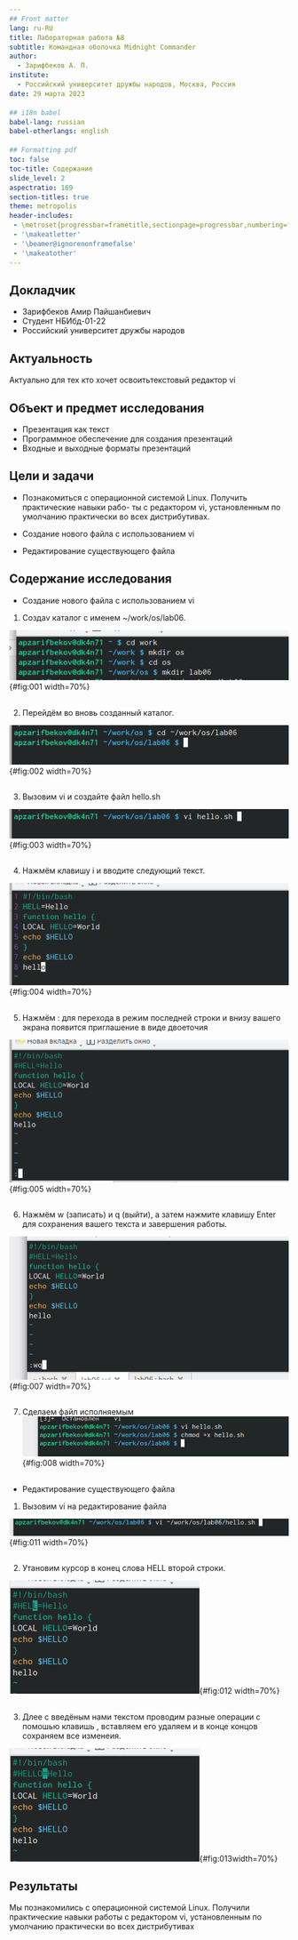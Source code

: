 ```yaml
---
## Front matter
lang: ru-RU
title: Лабораторная работа №8
subtitle: Командная оболочка Midnight Commander
author:
  - Зарифбеков А. П.
institute:
  - Российский университет дружбы народов, Москва, Россия
date: 29 марта 2023

## i18n babel
babel-lang: russian
babel-otherlangs: english

## Formatting pdf
toc: false
toc-title: Содержание
slide_level: 2
aspectratio: 169
section-titles: true
theme: metropolis
header-includes:
 - \metroset{progressbar=frametitle,sectionpage=progressbar,numbering=fraction}
 - '\makeatletter'
 - '\beamer@ignorenonframefalse'
 - '\makeatother'
---
```



## Докладчик

 * Зарифбеков Амир Пайшанбиевич
 *  Студент НБИбд-01-22
 * Российский университет дружбы народов
  
## Актуальность

Актуально для тех кто хочет освоитьтекстовый редактор vi

## Объект и предмет исследования

- Презентация как текст
- Программное обеспечение для создания презентаций
- Входные и выходные форматы презентаций

## Цели и задачи

- Познакомиться с операционной системой Linux. Получить практические навыки рабо-
ты с редактором vi, установленным по умолчанию практически во всех дистрибутивах.

-  Создание нового файла с использованием vi

-  Редактирование существующего файла

## Содержание исследования

- Создание нового файла с использованием vi
 
1. Создаv каталог с именем ~/work/os/lab06.

![создаём католог](image/1.png){#fig:001 width=70%}

##

2. Перейдём  во вновь созданный каталог.

![ перейдём к созданный католог](image/2.png){#fig:002 width=70%}

##

3. Вызовим vi и создайте файл hello.sh

![ вызовим vi ](image/3.png){#fig:003 width=70%}

##

4. Нажмём клавишу i и вводите следующий текст.
 
![ введём текст ](image/4.png){#fig:004 width=70%}

##

5. Нажмём : для перехода в режим последней строки и внизу вашего экрана появится
приглашение в виде двоеточия

![ вводим двоеточие](image/5.png){#fig:005 width=70%}

##

6.  Нажмём w (записать) и q (выйти), а затем нажмите клавишу Enter для сохранения
вашего текста и завершения работы.

![ запишем и сохраним ](image/7.png){#fig:007 width=70%}

##

7. Сделаем файл исполняемым
![ делаем файл исполняемым ](image/8.png){#fig:008 width=70%}

##

- Редактирование существующего файла

1. Вызовим vi на редактирование файла

![Создайм файл text.txt. ](image/11.png){#fig:011 width=70%}

##

2. Утановим курсор в конец слова HELL второй строки.
 
![открываем файл с помошью редактора ](image/12.png){#fig:012 width=70%}

##

3. Длее с введёным нами текстом проводим разные операции с помошью клавишь , вставляем его удаляем и в конце концов сохраняем все изменеия.

![ проделывем операции с файлом и текостом в нём ](image/13.png){#fig:013width=70%}

## Результаты

Мы познакомились с  операционной системой Linux. Получили практические навыки работы с редактором vi, установленным по умолчанию практически во всех дистрибутивах

